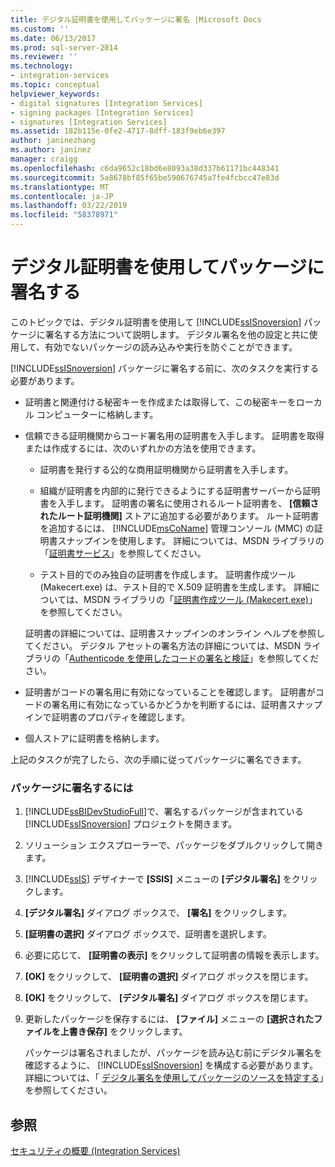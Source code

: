 ```yaml
---
title: デジタル証明書を使用してパッケージに署名 |Microsoft Docs
ms.custom: ''
ms.date: 06/13/2017
ms.prod: sql-server-2014
ms.reviewer: ''
ms.technology:
- integration-services
ms.topic: conceptual
helpviewer_keywords:
- digital signatures [Integration Services]
- signing packages [Integration Services]
- signatures [Integration Services]
ms.assetid: 182b115e-0fe2-4717-8dff-183f9eb6e397
author: janinezhang
ms.author: janinez
manager: craigg
ms.openlocfilehash: c6da9652c18bd6e8093a38d337b61171bc448341
ms.sourcegitcommit: 5a8678bf85f65be590676745a7fe4fcbcc47e83d
ms.translationtype: MT
ms.contentlocale: ja-JP
ms.lasthandoff: 03/22/2019
ms.locfileid: "58378971"
---
```

# <a name="sign-a-package-by-using-a-digital-certificate"></a>デジタル証明書を使用してパッケージに署名する
  このトピックでは、デジタル証明書を使用して [!INCLUDE[ssISnoversion](../includes/ssisnoversion-md.md)] パッケージに署名する方法について説明します。 デジタル署名を他の設定と共に使用して、有効でないパッケージの読み込みや実行を防ぐことができます。  
  
 [!INCLUDE[ssISnoversion](../includes/ssisnoversion-md.md)] パッケージに署名する前に、次のタスクを実行する必要があります。  
  
-   証明書と関連付ける秘密キーを作成または取得して、この秘密キーをローカル コンピューターに格納します。  
  
-   信頼できる証明機関からコード署名用の証明書を入手します。 証明書を取得または作成するには、次のいずれかの方法を使用できます。  
  
    -   証明書を発行する公的な商用証明機関から証明書を入手します。  
  
    -   組織が証明書を内部的に発行できるようにする証明書サーバーから証明書を入手します。 証明書の署名に使用されるルート証明書を、 **[信頼されたルート証明機関]** ストアに追加する必要があります。 ルート証明書を追加するには、 [!INCLUDE[msCoName](../includes/msconame-md.md)] 管理コンソール (MMC) の証明書スナップインを使用します。 詳細については、MSDN ライブラリの「[証明書サービス](https://go.microsoft.com/fwlink/?LinkId=100755)」を参照してください。  
  
    -   テスト目的でのみ独自の証明書を作成します。 証明書作成ツール (Makecert.exe) は、テスト目的で X.509 証明書を生成します。 詳細については、MSDN ライブラリの「[証明書作成ツール (Makecert.exe)](https://go.microsoft.com/fwlink/?LinkId=100756)」を参照してください。  
  
     証明書の詳細については、証明書スナップインのオンライン ヘルプを参照してください。 デジタル アセットの署名方法の詳細については、MSDN ライブラリの「[Authenticode を使用したコードの署名と検証](https://go.microsoft.com/fwlink/?LinkId=78100)」を参照してください。  
  
-   証明書がコードの署名用に有効になっていることを確認します。 証明書がコードの署名用に有効になっているかどうかを判断するには、証明書スナップインで証明書のプロパティを確認します。  
  
-   個人ストアに証明書を格納します。  
  
 上記のタスクが完了したら、次の手順に従ってパッケージに署名できます。  
  
### <a name="to-sign-a-package"></a>パッケージに署名するには  
  
1.  [!INCLUDE[ssBIDevStudioFull](../includes/ssbidevstudiofull-md.md)]で、署名するパッケージが含まれている [!INCLUDE[ssISnoversion](../includes/ssisnoversion-md.md)] プロジェクトを開きます。  
  
2.  ソリューション エクスプローラーで、パッケージをダブルクリックして開きます。  
  
3.  [!INCLUDE[ssIS](../includes/ssis-md.md)] デザイナーで **[SSIS]** メニューの **[デジタル署名]** をクリックします。  
  
4.  **[デジタル署名]** ダイアログ ボックスで、 **[署名]** をクリックします。  
  
5.  **[証明書の選択]** ダイアログ ボックスで、証明書を選択します。  
  
6.  必要に応じて、 **[証明書の表示]** をクリックして証明書の情報を表示します。  
  
7.  **[OK]** をクリックして、 **[証明書の選択]** ダイアログ ボックスを閉じます。  
  
8.  **[OK]** をクリックして、 **[デジタル署名]** ダイアログ ボックスを閉じます。  
  
9. 更新したパッケージを保存するには、 **[ファイル]** メニューの **[選択されたファイルを上書き保存]** をクリックします。  
  
     パッケージは署名されましたが、パッケージを読み込む前にデジタル署名を確認するように、 [!INCLUDE[ssISnoversion](../includes/ssisnoversion-md.md)] を構成する必要があります。 詳細については、「 [デジタル署名を使用してパッケージのソースを特定する](security/identify-the-source-of-packages-with-digital-signatures.md)」を参照してください。  
  
## <a name="see-also"></a>参照  
 [セキュリティの概要 &#40;Integration Services&#41;](security/security-overview-integration-services.md)  
  
  
